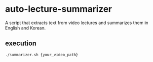 # auto-lecture-summarizer
A script that extracts text from video lectures and summarizes them in English and Korean.

## execution
```bash
./summarizer.sh {your_video_path}
```